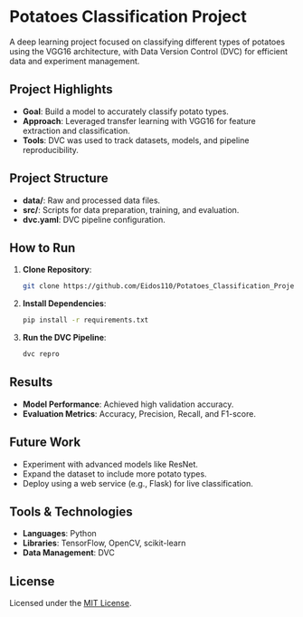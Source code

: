 # Potatoes Classification Project

A deep learning project focused on classifying different types of potatoes using the VGG16 architecture, with Data Version Control (DVC) for efficient data and experiment management.

## Project Highlights

- **Goal**: Build a model to accurately classify potato types.
- **Approach**: Leveraged transfer learning with VGG16 for feature extraction and classification.
- **Tools**: DVC was used to track datasets, models, and pipeline reproducibility.

## Project Structure

- **data/**: Raw and processed data files.
- **src/**: Scripts for data preparation, training, and evaluation.
- **dvc.yaml**: DVC pipeline configuration.

## How to Run

1. **Clone Repository**:
   ```sh
   git clone https://github.com/Eidos110/Potatoes_Classification_Project.git
2. **Install Dependencies**:
   ```sh
   pip install -r requirements.txt
3. **Run the DVC Pipeline**:
   ```sh
   dvc repro

## Results

- **Model Performance**: Achieved high validation accuracy.
- **Evaluation Metrics**: Accuracy, Precision, Recall, and F1-score.

## Future Work

- Experiment with advanced models like ResNet.
- Expand the dataset to include more potato types.
- Deploy using a web service (e.g., Flask) for live classification.

## Tools & Technologies

- **Languages**: Python
- **Libraries**: TensorFlow, OpenCV, scikit-learn
- **Data Management**: DVC

## License

Licensed under the [MIT License](LICENSE).

 
